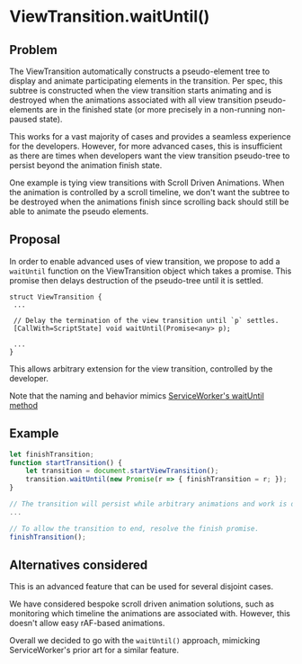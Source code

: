 # ViewTransition.waitUntil()

## Problem

The ViewTransition automatically constructs a pseudo-element tree to display and
animate participating elements in the transition. Per spec, this subtree is
constructed when the view transition starts animating and is destroyed when the
animations associated with all view transition pseudo-elements are in the
finished state (or more precisely in a non-running non-paused state). 

This works for a vast majority of cases and provides a seamless experience for
the developers. However, for more advanced cases, this is insufficient as there
are times when developers want the view transition pseudo-tree to persist beyond
the animation finish state.

One example is tying view transitions with Scroll Driven Animations. When the
animation is controlled by a scroll timeline, we don't want the subtree to be
destroyed when the animations finish since scrolling back should still be able
to animate the pseudo elements.

## Proposal

In order to enable advanced uses of view transition, we propose to add a
`waitUntil` function on the ViewTransition object which takes a promise. This
promise then delays destruction of the pseudo-tree until it is settled.

```idl
struct ViewTransition {
 ...

 // Delay the termination of the view transition until `p` settles.
 [CallWith=ScriptState] void waitUntil(Promise<any> p);

 ...
}
```

This allows arbitrary extension for the view transition, controlled by the
developer.

Note that the naming and behavior mimics [ServiceWorker's waitUntil
method](https://w3c.github.io/ServiceWorker/#wait-until-method)

## Example

```js
let finishTransition;
function startTransition() {
    let transition = document.startViewTransition();
    transition.waitUntil(new Promise(r => { finishTransition = r; });
}

// The transition will persist while arbitrary animations and work is done.
...

// To allow the transition to end, resolve the finish promise.
finishTransition();
```

## Alternatives considered

This is an advanced feature that can be used for several disjoint cases.

We have considered bespoke scroll driven animation solutions, such as monitoring
which timeline the animations are associated with. However, this doesn't allow
easy rAF-based animations.

Overall we decided to go with the `waitUntil()` approach, mimicking
ServiceWorker's prior art for a similar feature.
